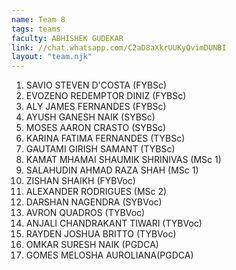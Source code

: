 ```yaml
---
name: Team 8
tags: teams
faculty: ABHISHEK GUDEKAR
link: //chat.whatsapp.com/C2aD8aXkrUUKyQvimDUNBI
layout: "team.njk"
---
```


1. SAVIO STEVEN D'COSTA (FYBSc)
1. EVOZENO REDEMPTOR DINIZ (FYBSc)
1. ALY JAMES FERNANDES (FYBSc)
1. AYUSH GANESH NAIK (SYBSc)
1. MOSES AARON CRASTO (SYBSc)
1. KARINA FATIMA FERNANDES (TYBSc)
1. GAUTAMI GIRISH SAMANT (TYBSc)
1. KAMAT MHAMAI SHAUMIK SHRINIVAS (MSc 1)
1. SALAHUDIN AHMAD RAZA SHAH (MSc 1)
1. ZISHAN SHAIKH (FYBVoc)
1. ALEXANDER RODRIGUES (MSc 2)
1. DARSHAN NAGENDRA (SYBVoc)
1. AVRON QUADROS (TYBVoc)
1. ANJALI CHANDRAKANT TIWARI (TYBVoc)
1. RAYDEN JOSHUA BRITTO (TYBVoc)
1. OMKAR SURESH NAIK (PGDCA)
1. GOMES MELOSHA AUROLIANA(PGDCA)
